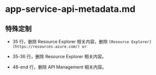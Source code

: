 # app-service-api-metadata.md

## 特殊定制

* 35 行，删除 Resource Explorer 相关内容，删除 `[Resource Explorer](https://resources.azure.com/) or`

* 35-36 行，删除 Resource Explorer 相关内容。

* 48-end 行，删除 API Management 相关内容。